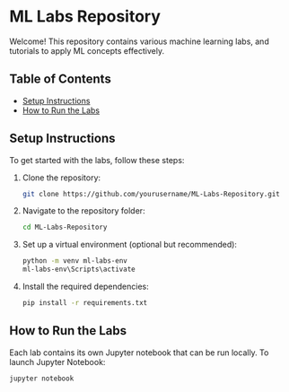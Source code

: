# ML Labs Repository

Welcome! This repository contains various machine learning labs, and tutorials to apply ML concepts effectively.

## Table of Contents

- [Setup Instructions](#setup-instructions)
- [How to Run the Labs](#how-to-run-the-labs)

## Setup Instructions

To get started with the labs, follow these steps:

1. Clone the repository:

   ```bash
   git clone https://github.com/yourusername/ML-Labs-Repository.git
   ```

2. Navigate to the repository folder:

   ```bash
   cd ML-Labs-Repository
   ```

3. Set up a virtual environment (optional but recommended):

   ```bash
   python -m venv ml-labs-env
   ml-labs-env\Scripts\activate
   ```

4. Install the required dependencies:

   ```bash
   pip install -r requirements.txt
   ```

## How to Run the Labs

Each lab contains its own Jupyter notebook that can be run locally. To launch Jupyter Notebook:

```bash
jupyter notebook
```
